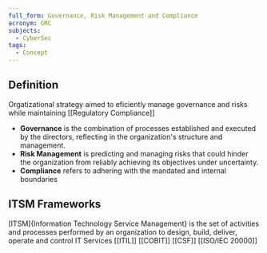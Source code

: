 ```yaml
---
full_form: Governance, Risk Management and Compliance
acronym: GRC
subjects:
  - CyberSec
tags:
  - Concept
---
```


## Definition
Orgatizational strategy aimed to eficiently manage governance and risks while maintaining [[Regulatory Compliance]]

- **Governance** is the combination of processes established and executed by the directors, reflecting in the organization's structure and management.
- **Risk Management** is predicting and managing risks that could hinder the organization from reliably achieving its objectives under uncertainty.
- **Compliance** refers to adhering with the mandated and internal boundaries

## ITSM Frameworks
[ITSM]{Information Technology Service Management} is the set of activities and processes performed by an organization to design, build, deliver, operate and control IT Services
[[ITIL]]
[[COBIT]]
[[CSF]]
[[ISO/IEC 20000]]
